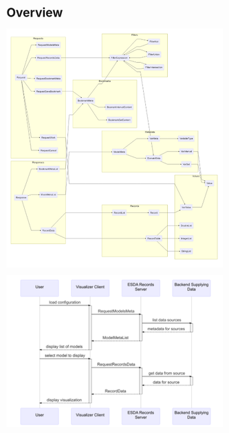 # Overview

![Interrelationship between protocol buffer messages in the ESDA Records API.](records.mermaid.png)

![Visualizing data from a static source using the ESDA Records API.](static-data-rpc.mermaid.png)
